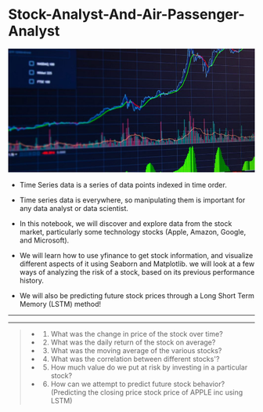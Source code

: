 # Stock-Analyst-And-Air-Passenger-Analyst

![example](Stock.jpg)

- Time Series data is a series of data points indexed in time order. 
- Time series data is everywhere, so manipulating them is important for any data analyst or data scientist.

- In this notebook, we will discover and explore data from the stock market, particularly some technology stocks (Apple, Amazon, Google, and Microsoft). 
- We will learn how to use yfinance to get stock information, and visualize different aspects of it using Seaborn and Matplotlib. we will look at a few ways of analyzing the risk of a stock, based on its previous performance history. 
- We will also be predicting future stock prices through a Long Short Term Memory (LSTM) method!
---
***
>- 1) What was the change in price of the stock over time?
>- 2) What was the daily return of the stock on average?
>- 3) What was the moving average of the various stocks?
>- 4) What was the correlation between different stocks'?
>- 5) How much value do we put at risk by investing in a particular stock?
>- 6) How can we attempt to predict future stock behavior? (Predicting the closing price stock price of APPLE inc using LSTM)